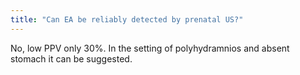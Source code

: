 ```yaml
---
title: "Can EA be reliably detected by prenatal US?"
---
```

No, low PPV only 30%. In the setting of polyhydramnios and absent stomach it can be suggested.

